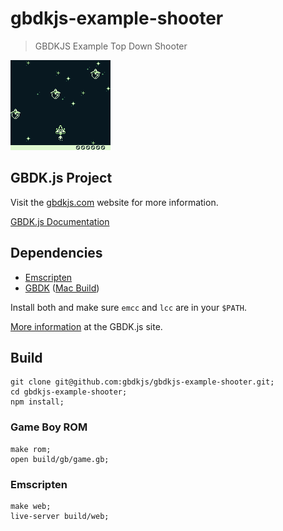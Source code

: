 # gbdkjs-example-shooter

> GBDKJS Example Top Down Shooter

![Screenshot](screenshot.png?raw=true)

## GBDK.js Project

Visit the [gbdkjs.com](https://www.gbdkjs.com) website for more information.

[GBDK.js Documentation](https://www.gbdkjs.com/docs/)

## Dependencies

- [Emscripten](http://kripken.github.io/emscripten-site/)
- [GBDK](http://gbdk.sourceforge.net/) ([Mac Build](https://www.gbdkjs.com/downloads/gbdk-mac.zip))

Install both and make sure `emcc` and `lcc` are in your `$PATH`.

[More information](https://www.gbdkjs.com/docs/installation/) at the GBDK.js site.

## Build

```shell
git clone git@github.com:gbdkjs/gbdkjs-example-shooter.git;
cd gbdkjs-example-shooter;
npm install;
```

### Game Boy ROM

```shell
make rom;
open build/gb/game.gb;
```

### Emscripten 

```shell
make web;
live-server build/web;
```
